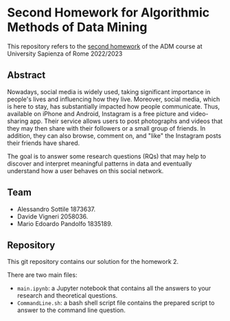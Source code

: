 # Second Homework for Algorithmic Methods of Data Mining
This repository refers to the [second homework](https://github.com/lucamaiano/ADM/tree/master/2022/Homework_2) of the ADM course at University Sapienza of Rome 2022/2023

## Abstract
Nowadays, social media is widely used, taking significant importance in people's lives and influencing how they live. Moreover, social media, which is here to stay, has substantially impacted how people communicate. Thus, available on iPhone and Android, Instagram is a free picture and video-sharing app. Their service allows users to post photographs and videos that they may then share with their followers or a small group of friends. In addition, they can also browse, comment on, and "like" the Instagram posts their friends have shared.

The goal is to answer some research questions (RQs) that may help to discover and interpret meaningful patterns in data and eventually understand how a user behaves on this social network.

## Team

- Alessandro Sottile 1873637.
- Davide Vigneri 2058036.
- Mario Edoardo Pandolfo 1835189.

## Repository
 
This git repository contains our solution for the homework 2.

There are two main files:

- `main.ipynb`:  a Jupyter notebook that contains all the answers to your research and theoretical questions.
- `CommandLine.sh`: a bash shell script file contains the prepared script to answer to the command line question.
